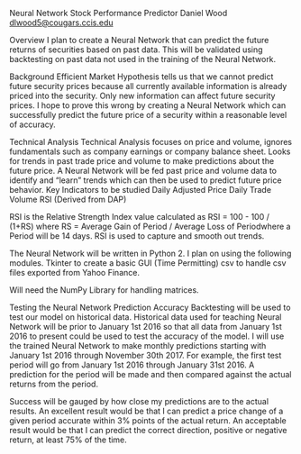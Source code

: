 Neural Network Stock Performance Predictor
Daniel Wood
dlwood5@cougars.ccis.edu

Overview
I plan to create a Neural Network that can predict the future returns of securities
based on past data.  This will be validated using backtesting on past data not used
in the training of the Neural Network.

Background
Efficient Market Hypothesis tells us that we cannot predict future security prices
because all currently available information is already priced into the security.
Only new information can affect future security prices.  I hope to prove this wrong
by creating a Neural Network which can successfully predict the future price of a
security within a reasonable level of accuracy.

Technical Analysis
Technical Analysis focuses on price and volume, ignores fundamentals such as company
earnings or company balance sheet. Looks for trends in past trade price and volume to
make predictions about the future price. A Neural Network will be fed past price and
volume data to identify and “learn” trends which can then be used to predict future
price behavior.
Key Indicators to be studied
Daily Adjusted Price
Daily Trade Volume
RSI (Derived from DAP)

RSI is the Relative Strength Index value calculated as RSI = 100 - 100 / (1+RS) where
RS = Average Gain of Period / Average Loss of Periodwhere a Period will be 14 days.
RSI is used to capture and smooth out trends.

The Neural Network will be written in Python 2.  I plan on using the following modules.
Tkinter to create a basic GUI (Time Permitting)
csv to handle csv files exported from Yahoo Finance.

Will need the NumPy Library for handling matrices.

Testing the Neural Network Prediction Accuracy
Backtesting will be used to test our model on historical data. Historical data used
for teaching Neural Network will be prior to January 1st 2016 so that all data from
January 1st 2016 to present could be used to test the accuracy of the model. I will
use the trained Neural Network to make monthly predictions starting with January 1st
2016 through November 30th 2017.  For example, the first test period will go from
January 1st 2016 through January 31st 2016.  A prediction for the period will be made
and then compared against the actual returns from the period.

Success will be gauged by how close my predictions are to the actual results.
An excellent result would be that I can predict a price change of a given period accurate
within 3% points of the actual return.  An acceptable result would be that I can predict
the correct direction, positive or negative return, at least 75% of the time.
